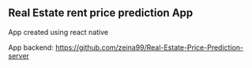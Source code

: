 ## Real Estate rent price prediction App

App created using react native

App backend: https://github.com/zeina99/Real-Estate-Price-Prediction-server

